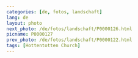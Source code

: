 ```yaml
---
categories: [de, fotos, landschaft]
lang: de
layout: photo
next_photo: /de/fotos/landschaft/P0000126.html
picname: P0000127
prev_photo: /de/fotos/landschaft/P0000122.html
tags: [Hottentotten Church]
---
```

